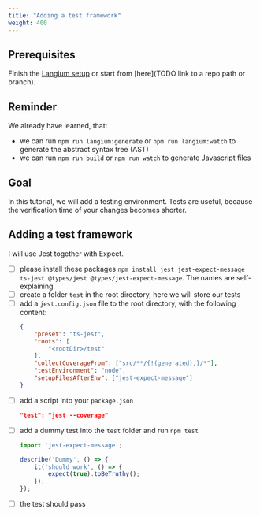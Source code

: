 ```yaml
---
title: "Adding a test framework"
weight: 400
---
```


## Prerequisites

Finish the [Langium setup](/calculator-tutorial/0-setup) or start from [here](TODO link to a repo path or branch).

## Reminder

We already have learned, that:

* we can run `npm run langium:generate` or `npm run langium:watch` to generate the abstract syntax tree (AST)
* we can run `npm run build` or `npm run watch` to generate Javascript files

## Goal

In this tutorial, we will add a testing environment. Tests are useful, because the verification time of your changes becomes shorter. 

## Adding a test framework

I will use Jest together with Expect.

* [ ] please install these packages `npm install jest jest-expect-message ts-jest @types/jest @types/jest-expect-message`. The names are self-explaining.
* [ ] create a folder `test` in the root directory, here we will store our tests
* [ ] add a `jest.config.json` file to the root directory, with the following content:
    ```json
    {
        "preset": "ts-jest",
        "roots": [
            "<rootDir>/test"
        ],
        "collectCoverageFrom": ["src/**/{!(generated),}/*"],
        "testEnvironment": "node",
        "setupFilesAfterEnv": ["jest-expect-message"]
    }
    ```
* [ ] add a script into your `package.json`
    ```json
    "test": "jest --coverage"
    ```
* [ ] add a dummy test into the `test` folder and run `npm test`
    ```typescript
    import 'jest-expect-message';

    describe('Dummy', () => {
        it('should work', () => {
            expect(true).toBeTruthy();
        });
    });
    ```
* [ ] the test should pass